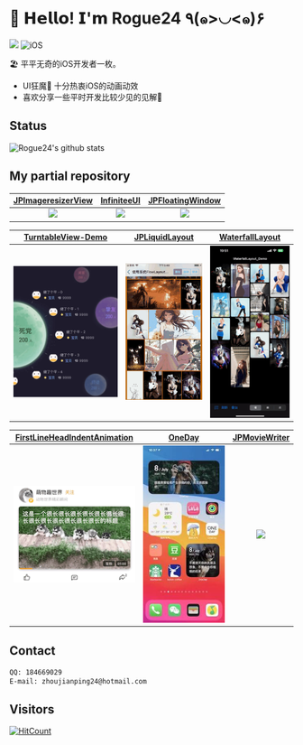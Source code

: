 # 🥳 𝗛𝗲𝗹𝗹𝗼! 𝗜'𝗺 Rogue24 ٩(๑>◡<๑)۶
[![](https://img.shields.io/badge/-@Rogue24-%23181717?style=flat-square&logo=github)](https://github.com/Rogue24)
![iOS](https://img.shields.io/badge/-iOS-%232c3e50?style=flat-square&logo=iOS)

🏖 平平无奇的iOS开发者一枚。

- UI狂魔🤩 十分热衷iOS的动画动效
- 喜欢分享一些平时开发比较少见的见解🧐

## Status

![Rogue24's github stats](https://readme-stats.clckblog.space/api?username=Rogue24&show_icons=true&theme=tokyonight)

## My partial repository

|[JPImageresizerView](https://github.com/Rogue24/JPImageresizerView)|[InfiniteeUI](https://github.com/Rogue24/InfiniteeUI)|[JPFloatingWindow](https://github.com/Rogue24/JPFloatingWindow)|
|:---:|:---:|:---:|
|![](https://github.com/Rogue24/JPCover/raw/master/JPImageresizerView/cover.gif)|![](https://github.com/Rogue24/JPCover/raw/master/InfiniteeUI/sunorder.gif)|![](https://github.com/Rogue24/JPCover/raw/master/JPFloatingWindow/gif_example.gif)|

|[TurntableView-Demo](https://github.com/Rogue24/TurntableView-Demo)|[JPLiquidLayout](https://github.com/Rogue24/JPLiquidLayout)|[WaterfallLayout](https://github.com/Rogue24/WaterfallLayoutDemo)|
|:---:|:---:|:---:|
|![](https://github.com/Rogue24/JPCover/raw/master/TurntableView-Demo/TurntableView-Demo_1.gif)|![](https://github.com/Rogue24/JPCover/raw/master/JPLiquidLayout/insert.gif)|![](https://github.com/Rogue24/JPCover/raw/master/WaterfallLayout/WaterfallLayout_1.gif)|

|[FirstLineHeadIndentAnimation](https://github.com/Rogue24/FirstLineHeadIndentAnimation)|[OneDay](https://github.com/Rogue24/OneDay)|[JPMovieWriter](https://github.com/Rogue24/JPMovieWriter_Demo)
|:---:|:---:|:---:|
|![](https://github.com/Rogue24/JPCover/raw/master/FirstLineHeadIndentAnimation/cover.gif)|![](https://github.com/Rogue24/JPCover/raw/master/OneDay/cover.jpg)|![](https://github.com/Rogue24/JPCover/raw/master/JPMovieWriter_Demo/JPMovieWriter_1.gif)

## Contact

	QQ: 184669029
	E-mail: zhoujianping24@hotmail.com

## Visitors

[![HitCount](http://hits.dwyl.com/Rogue24/Rogue24.svg)](http://hits.dwyl.com/Rogue24/Rogue24)
